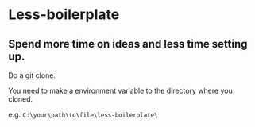 # Less-boilerplate
## Spend more time on ideas and less time setting up.

Do a git clone.

You need to make a environment variable to the directory where you cloned.

e.g. `C:\your\path\to\file\less-boilerplate\`

